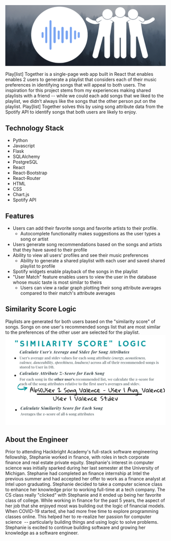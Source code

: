 ![alt text](static/img/wide-logo.png)

Play[list] Together is a single-page web app built in React that enables enables 2 users to generate a playlist that considers each of their music preferences in identifying songs that will appeal to both users. The inspiration for this project stems from my experiences making shared playlists with a friend -- while we could each add songs that we liked to the playlist, we didn’t always like the songs that the other person put on the playlist. Play[list] Together solves this by using song attribute data from the Spotify API to identify songs that both users are likely to enjoy. 




## Technology Stack
- Python
- Javascript
- Flask
- SQLAlchemy
- PostgreSQL
- React
- React-Bootstrap
- React-Router
- HTML
- CSS
- Chart.js
- Spotify API

## Features
- Users can add their favorite songs and favorite artists to their profile.
    - Autocomplete functionality makes suggestions as the user types a song or artist
- Users generate song recommendations based on the songs and artists that they have saved to their profile
- Ability to view all users' profiles and see their music preferences
    - Ability to generate a shared playlist with each user and saved shared playlist to profile
- Spotify widgets enable playback of the songs in the playlist
- "User Match" feature enables users to view the user in the database whose music taste is most similar to theirs
    - Users can view a radar graph plotting their song attribute averages compared to their match's attribute averages

## Similarity Score Logic
Playlists are generated for both users based on the "similarity score" of songs. Songs on one user's recommended songs list that are most similar to the preferences of the other user are selected for the playlist.
![alt text](static/img/logic.png)

## About the Engineer
Prior to attending Hackbright Academy's full-stack software engineering fellowship, Stephanie worked in finance, with roles in tech corporate finance and real estate private equity. Stephanie's interest in computer science was initially sparked during her last semester at the University of Michigan. Stephanie had completed an finance internship at Intel the previous summer and had accepted her offer to work as a finance analyst at Intel upon graduating. Stephanie decided to take a computer science class to enhance her knowledge prior to working full-time at a tech company. The CS class really "clicked" with Stephanie and it ended up being her favorite class of college. While working in finance for the past 5 years, the aspect of her job that she enjoyed most was building out the logic of financial models. When COVID-19 started, she had more free time to explore programming classes online. This helped her to re-realize her passion for computer science  -- particularly building things and using logic to solve problems. Stephanie is excited to continue building software and growing her knowledge as a software engineer.